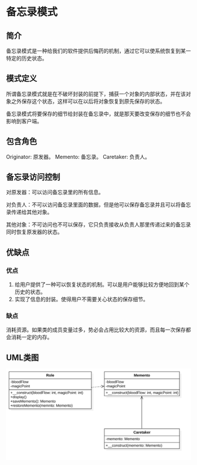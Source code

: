 # 备忘录模式

## 简介
备忘录模式是一种给我们的软件提供后悔药的机制，通过它可以使系统恢复到某一特定的历史状态。

## 模式定义
所谓备忘录模式就是在不破坏封装的前提下，捕获一个对象的内部状态，并在该对象之外保存这个状态，这样可以在以后将对象恢复到原先保存的状态。

备忘录模式将要保存的细节给封装在备忘录中，就是那天要改变保存的细节也不会影响到客户端。

## 包含角色
Originator: 原发器。
Memento: 备忘录。
Caretaker: 负责人。

## 备忘录访问控制
对原发器：可以访问备忘录里的所有信息。

对负责人：不可以访问备忘录里面的数据，但是他可以保存备忘录并且可以将备忘录传递给其他对象。

其他对象：不可访问也不可以保存，它只负责接收从负责人那里传递过来的备忘录同时恢复原发器的状态。

## 优缺点
### 优点
1. 给用户提供了一种可以恢复状态的机制。可以是用户能够比较方便地回到某个历史的状态。
2. 实现了信息的封装。使得用户不需要关心状态的保存细节。

### 缺点
消耗资源。如果类的成员变量过多，势必会占用比较大的资源，而且每一次保存都会消耗一定的内存。
      
## UML类图
![备忘录模式](./Memento.png)
